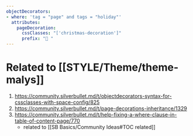 ```yaml
---
objectDecorators:
- where: 'tag = "page" and tags = "holiday"'
  attributes:
    pageDecoration:
      cssClasses: "['christmas-decoration']"
      prefix: "🎄 "
---
```


# Related to [[STYLE/Theme/theme-malys]]

1. https://community.silverbullet.md/t/objectdecorators-syntax-for-cssclasses-with-space-config/825
2. https://community.silverbullet.md/t/page-decorations-inheritance/1329
3. https://community.silverbullet.md/t/help-fixing-a-where-clause-in-table-of-content-page/770
   - related to [[SB Basics/Community Ideas#TOC related]]
